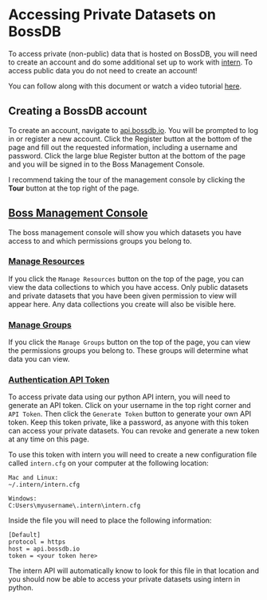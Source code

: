 # Accessing Private Datasets on BossDB

To access private (non-public) data that is hosted on BossDB, you will need to create an account and do some additional set up to work with [intern](https://github.com/jhuapl-boss/intern). To access public data you do not need to create an account!

You can follow along with this document or watch a video tutorial [here](https://www.youtube.com/watch?v=eVNr6Pzxoh8&t=50s). 

## Creating a BossDB account

To create an account, navigate to [api.bossdb.io](api.bossdb.io). You will be prompted to log in or register a new account. Click the Register button at the bottom of the page and fill out the requested information, including a username and password. Click the large blue Register button at the bottom of the page and you will be signed in to the Boss Management Console.

I recommend taking the tour of the management console by clicking the **Tour** button at the top right of the page. 

## [Boss Management Console](https://api.bossdb.io/v1/mgmt/)

The boss management console will show you which datasets you have access to and which permissions groups you belong to. 

### [Manage Resources](https://api.bossdb.io/v1/mgmt/resources)

If you click the `Manage Resources` button on the top of the page, you can view the data collections to which you have access. Only public datasets and private datasets that you have been given permission to view will appear here. Any data collections you create will also be visible here. 

### [Manage Groups](https://api.bossdb.io/v1/mgmt/groups)

If you click the `Manage Groups` button on the top of the page, you can view the permissions groups you belong to. These groups will determine what data you can view. 

### [Authentication API Token](https://api.bossdb.io/v1/mgmt/token)

To access private data using our python API intern, you will need to generate an API token. Click on your username in the top right corner and `API Token`. Then click the `Generate Token` button to generate your own API token. Keep this token private, like a password, as anyone with this token can access your private datasets. You can revoke and generate a new token at any time on this page. 

To use this token with intern you will need to create a new configuration file called `intern.cfg` on your computer at the following location:

```
Mac and Linux:
~/.intern/intern.cfg

Windows:
C:Users\myusername\.intern\intern.cfg
```

Inside the file you will need to place the following information:

```
[Default]
protocol = https
host = api.bossdb.io
token = <your token here>
```

The intern API will automatically know to look for this file in that location and you should now be able to access your private datasets using intern in python. 

